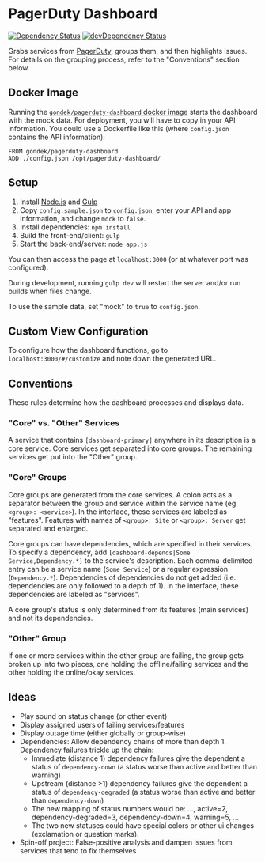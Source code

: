PagerDuty Dashboard
=============================

[![Dependency Status](https://david-dm.org/gondek/pagerduty-dashboard.svg)](https://david-dm.org/gondek/pagerduty-dashboard)
[![devDependency Status](https://david-dm.org/gondek/pagerduty-dashboard/dev-status.svg)](https://david-dm.org/gondek/pagerduty-dashboard#info=devDependencies)

Grabs services from [PagerDuty](http://www.pagerduty.com/), groups them, and then highlights issues.
For details on the grouping process, refer to the "Conventions" section below.

## Docker Image

Running the [`gondek/pagerduty-dashboard` docker image](https://registry.hub.docker.com/u/gondek/pagerduty-dashboard/) starts the dashboard with the mock data. For deployment, you will have to copy in your API information. You could use a Dockerfile like this (where `config.json` contains the API information):

```
FROM gondek/pagerduty-dashboard
ADD ./config.json /opt/pagerduty-dashboard/
```

## Setup

1. Install [Node.js](https://nodejs.org/) and [Gulp](http://gulpjs.com/)
2. Copy `config.sample.json` to `config.json`, enter your API and app information, and change `mock` to `false`.
3. Install dependencies: `npm install`
4. Build the front-end/client: `gulp`
5. Start the back-end/server: `node app.js`

You can then access the page at `localhost:3000` (or at whatever port was configured).

During development, running `gulp dev` will restart the server and/or run builds when files change.

To use the sample data, set "mock" to `true` to `config.json`.

## Custom View Configuration

To configure how the dashboard functions, go to `localhost:3000/#/customize` and note down the generated URL.

## Conventions

These rules determine how the dashboard processes and displays data.

### "Core" vs. "Other" Services

A service that contains `[dashboard-primary]` anywhere in its description is a core service. Core services get separated into core groups. The remaining services get put into the "Other" group.

### "Core" Groups

Core groups are generated from the core services. A colon acts as a separator between the group and service within the service name (eg. `<group>: <service>`). In the interface, these services are labeled as "features". Features with names of `<group>: Site` or `<group>: Server` get separated and enlarged.

Core groups can have dependencies, which are specified in their services. To specify a dependency, add `[dashboard-depends|Some Service,Dependency.*]` to the service's description. Each comma-delimited entry can be a service name (`Some Service`) or a regular expression (`Dependency.*`). Dependencies of dependencies do not get added (i.e. dependencies are only followed to a depth of 1). In the interface, these dependencies are labeled as "services".

A core group's status is only determined from its features (main services) and not its dependencies.

### "Other" Group

If one or more services within the other group are failing, the group gets broken up into two pieces, one holding the offline/failing services and the other holding the online/okay services.

## Ideas

- Play sound on status change (or other event)
- Display assigned users of failing services/features
- Display outage time (either globally or group-wise)
- Dependencies: Allow dependency chains of more than depth 1. Dependency failures trickle up the chain:
  - Immediate (distance 1) dependency failures give the dependent a status of `dependency-down` (a status worse than active and better than warning)
  - Upstream (distance >1) dependency failures give the dependent a status of `dependency-degraded` (a status worse than active and better than `dependency-down`)
  - The new mapping of status numbers would be: ..., active=2, dependency-degraded=3, dependency-down=4, warning=5, ...
  - The two new statuses could have special colors or other ui changes (exclamation or question marks).
- Spin-off project: False-positive analysis and dampen issues from services that tend to fix themselves
